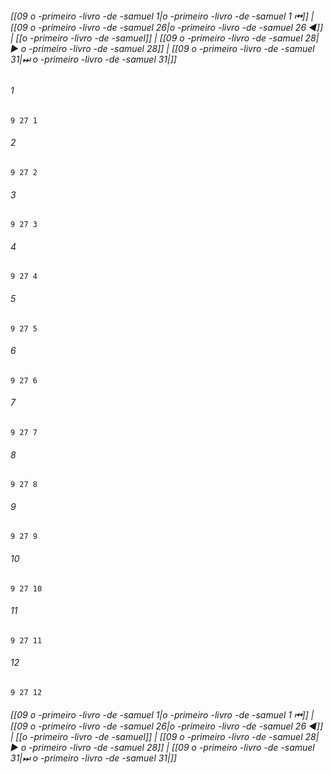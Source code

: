 
###### [[09 o -primeiro -livro -de -samuel 1|o -primeiro -livro -de -samuel 1 ⏮]] | [[09 o -primeiro -livro -de -samuel 26|o -primeiro -livro -de -samuel 26 ◀]] | [[o -primeiro -livro -de -samuel]] | [[09 o -primeiro -livro -de -samuel 28|▶ o -primeiro -livro -de -samuel 28]] | [[09 o -primeiro -livro -de -samuel 31|⏭ o -primeiro -livro -de -samuel 31|]]

###### 1
``` verse
9 27 1 
```
###### 2
``` verse
9 27 2 
```
###### 3
``` verse
9 27 3 
```
###### 4
``` verse
9 27 4 
```
###### 5
``` verse
9 27 5 
```
###### 6
``` verse
9 27 6 
```
###### 7
``` verse
9 27 7 
```
###### 8
``` verse
9 27 8 
```
###### 9
``` verse
9 27 9 
```
###### 10
``` verse
9 27 10 
```
###### 11
``` verse
9 27 11 
```
###### 12
``` verse
9 27 12 
```

###### [[09 o -primeiro -livro -de -samuel 1|o -primeiro -livro -de -samuel 1 ⏮]] | [[09 o -primeiro -livro -de -samuel 26|o -primeiro -livro -de -samuel 26 ◀]] | [[o -primeiro -livro -de -samuel]] | [[09 o -primeiro -livro -de -samuel 28|▶ o -primeiro -livro -de -samuel 28]] | [[09 o -primeiro -livro -de -samuel 31|⏭ o -primeiro -livro -de -samuel 31|]]

